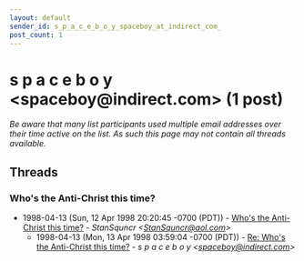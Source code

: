 ```yaml
---
layout: default
sender_id: s_p_a_c_e_b_o_y_spaceboy_at_indirect_com_
post_count: 1
---
```


# s p a c e b o y <spaceboy<span>@</span>indirect.com> (1 post)

_Be aware that many list participants used multiple email addresses over their time active on the list. As such this page may not contain all threads available._

## Threads

### Who's the Anti-Christ this time?
+ 1998-04-13 (Sun, 12 Apr 1998 20:20:45 -0700 (PDT)) - [Who's the Anti-Christ this time?](/archive/1998/04/145ee45c04a3bb961f6189d81d5e19d55de3bfa6c9170b1411798eb09bd1151d) - _StanSquncr \<StanSquncr@aol.com\>_
  + 1998-04-13 (Mon, 13 Apr 1998 03:59:04 -0700 (PDT)) - [Re: Who's the Anti-Christ this time?](/archive/1998/04/c244284365dbb640e030e1d9bcb61f73ef897eb22e986dc1d2b5f65169cc38eb) - _s p a c e b o y \<spaceboy@indirect.com\>_

